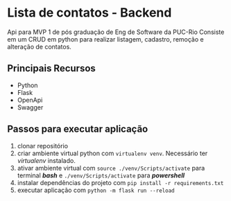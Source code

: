# Lista de contatos - Backend
  Api para MVP 1 de pós graduação de Eng de Software da PUC-Rio
  Consiste em um CRUD em python para realizar listagem, cadastro, remoção e alteração de contatos.

## Principais Recursos
  - Python
  - Flask
  - OpenApi
  - Swagger

## Passos para executar aplicação
  1. clonar repositório
  2. criar ambiente virtual python com `virtualenv venv`. Necessário ter *virtualenv* instalado.
  3. ativar ambiente virtual com `source ./venv/Scripts/activate` para terminal ***bash*** e `./venv/Scripts/activate` para ***powershell***
  4. instalar dependências do projeto com `pip install -r requirements.txt`
  5. executar aplicação com `python -m flask run --reload`
